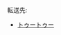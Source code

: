 <div>

転送先:

-   [トゥートゥー](/%E3%83%88%E3%82%A5%E3%83%BC%E3%83%88%E3%82%A5%E3%83%BC "トゥートゥー")

</div>

<div>

</div>
